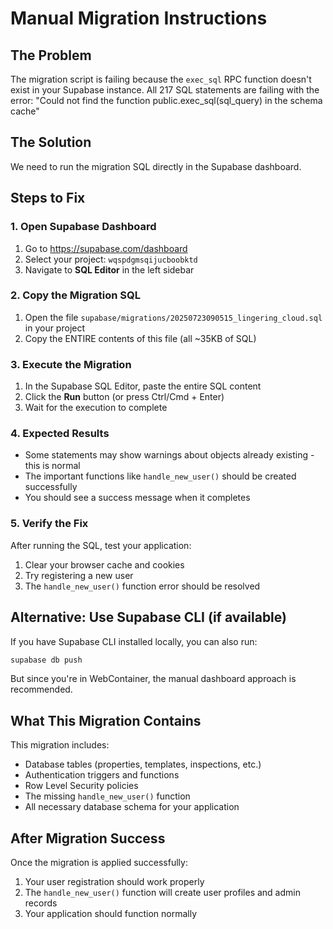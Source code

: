 # Manual Migration Instructions

## The Problem
The migration script is failing because the `exec_sql` RPC function doesn't exist in your Supabase instance. All 217 SQL statements are failing with the error: "Could not find the function public.exec_sql(sql_query) in the schema cache"

## The Solution
We need to run the migration SQL directly in the Supabase dashboard.

## Steps to Fix

### 1. Open Supabase Dashboard
1. Go to https://supabase.com/dashboard
2. Select your project: `wqspdgmsqijucboobktd`
3. Navigate to **SQL Editor** in the left sidebar

### 2. Copy the Migration SQL
1. Open the file `supabase/migrations/20250723090515_lingering_cloud.sql` in your project
2. Copy the ENTIRE contents of this file (all ~35KB of SQL)

### 3. Execute the Migration
1. In the Supabase SQL Editor, paste the entire SQL content
2. Click the **Run** button (or press Ctrl/Cmd + Enter)
3. Wait for the execution to complete

### 4. Expected Results
- Some statements may show warnings about objects already existing - this is normal
- The important functions like `handle_new_user()` should be created successfully
- You should see a success message when it completes

### 5. Verify the Fix
After running the SQL, test your application:
1. Clear your browser cache and cookies
2. Try registering a new user
3. The `handle_new_user()` function error should be resolved

## Alternative: Use Supabase CLI (if available)
If you have Supabase CLI installed locally, you can also run:
```bash
supabase db push
```

But since you're in WebContainer, the manual dashboard approach is recommended.

## What This Migration Contains
This migration includes:
- Database tables (properties, templates, inspections, etc.)
- Authentication triggers and functions
- Row Level Security policies
- The missing `handle_new_user()` function
- All necessary database schema for your application

## After Migration Success
Once the migration is applied successfully:
1. Your user registration should work properly
2. The `handle_new_user()` function will create user profiles and admin records
3. Your application should function normally